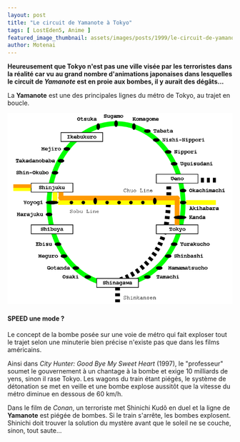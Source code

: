 ```yaml
---
layout: post
title: "Le circuit de Yamanote à Tokyo"
tags: [ LostEden5, Anime ]
featured_image_thumbnail: assets/images/posts/1999/le-circuit-de-yamanote-a-tokyo.png
author: Motenai
---
```


**Heureusement que Tokyo n'est pas une ville visée par les terroristes dans la réalité car vu au grand nom­bre d'animations japonaises dans lesquelles le circuit de *Yamanote* est en proie aux bombes, il y aurait des dégâts...**

La **Yamanote** est une des principales lignes du métro de Tokyo, au trajet en boucle.

![Le circuit de Yamanote](assets/images/posts/1999/le-circuit-de-yamanote-a-tokyo.png) 

#### SPEED une mode ?

Le concept de la bombe posée sur une voie de métro qui fait exploser tout le trajet selon une minuterie bien précise n'existe pas que dans les films américains.

Ainsi dans *City Hunter: Good Bye My Sweet Heart* (1997), le "professeur" soumet le gouvernement à un chan­tage à la bombe et exige 10 milliards de yens, sinon il rase Tokyo. Les wagons du train étant piégés, le système de déto­nation se met en veille et une bombe explose aussitôt que la vitesse du métro diminue en dessous de 60 km/h.

Dans le film de *Conan*, un terroriste met Shinichi Kudô en duel et la ligne de **Yamanote** est piégée de bombes. Si le train s'arrête, les bombes explosent. Shinichi doit trouver la solution du mystère avant que le soleil ne se couche, sinon, tout saute...